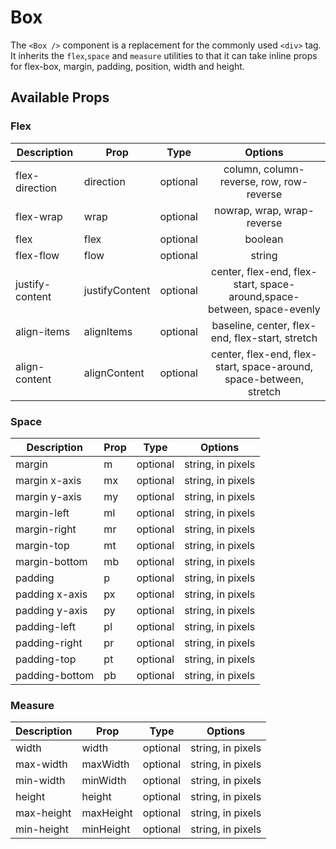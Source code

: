 # Box

The `<Box />` component is a replacement for the commonly used `<div>` tag. It inherits the `flex`,`space` and `measure` utilities to that it can take inline props for flex-box, margin, padding, position, width and height.

## Available Props

### Flex

| Description     | Prop           | Type     |                                Options                                 |
| --------------- | -------------- | -------- | :--------------------------------------------------------------------: |
| flex-direction  | direction      | optional |                column, column-reverse, row, row-reverse                |
| flex-wrap       | wrap           | optional |                       nowrap, wrap, wrap-reverse                       |
| flex            | flex           | optional |                                boolean                                 |
| flex-flow       | flow           | optional |                                 string                                 |
| justify-content | justifyContent | optional | center, flex-end, flex-start, space-around,space-between, space-evenly |
| align-items     | alignItems     | optional |           baseline, center,  flex-end,  flex-start,  stretch           |
| align-content   | alignContent   | optional |   center, flex-end, flex-start, space-around, space-between, stretch   |

### Space

| Description     | Prop | Type     |      Options      |
| --------------- | ---- | -------- | :---------------: |
| margin          | m    | optional | string, in pixels |
| margin x-axis   | mx   | optional | string, in pixels |
| margin y-axis   | my   | optional | string, in pixels |
| margin-left     | ml   | optional | string, in pixels |
| margin-right    | mr   | optional | string, in pixels |
| margin-top      | mt   | optional | string, in pixels |
| margin-bottom   | mb   | optional | string, in pixels |
| padding         | p    | optional | string, in pixels |
| padding x-axis  | px   | optional | string, in pixels |
| padding  y-axis | py   | optional | string, in pixels |
| padding-left    | pl   | optional | string, in pixels |
| padding-right   | pr   | optional | string, in pixels |
| padding-top     | pt   | optional | string, in pixels |
| padding-bottom  | pb   | optional | string, in pixels |

### Measure

| Description | Prop      | Type     |      Options      |
| ----------- | --------- | -------- | :---------------: |
| width       | width     | optional | string, in pixels |
| max-width   | maxWidth  | optional | string, in pixels |
| min-width   | minWidth  | optional | string, in pixels |
| height      | height    | optional | string, in pixels |
| max-height  | maxHeight | optional | string, in pixels |
| min-height  | minHeight | optional | string, in pixels |

